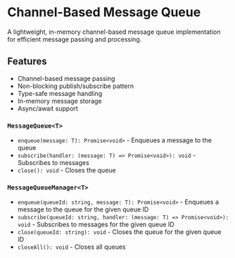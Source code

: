 # Channel-Based Message Queue

A lightweight, in-memory channel-based message queue implementation for efficient message passing and processing.

## Features

- Channel-based message passing
- Non-blocking publish/subscribe pattern
- Type-safe message handling
- In-memory message storage
- Async/await support

### `MessageQueue<T>`

- `enqueue(message: T): Promise<void>` - Enqueues a message to the queue
- `subscribe(handler: (message: T) => Promise<void>): void` - Subscribes to messages
- `close(): void` - Closes the queue

### `MessageQueueManager<T>`

- `enqueue(queueId: string, message: T): Promise<void>` - Enqueues a message to the queue for the given queue ID
- `subscribe(queueId: string, handler: (message: T) => Promise<void>): void` - Subscribes to messages for the given queue ID
- `close(queueId: string): void` - Closes the queue for the given queue ID
- `closeAll(): void` - Closes all queues
